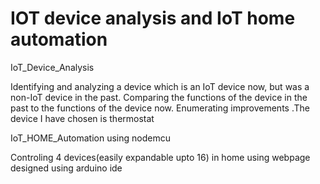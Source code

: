 # IOT device analysis and IoT home automation
IoT_Device_Analysis

Identifying  and analyzing a device which is an IoT device now, but was a non-IoT device in the past. 
Comparing the functions of the device in the past to the functions of the device now. Enumerating  improvements 
.The device I have chosen is thermostat

IoT_HOME_Automation using nodemcu

Controling 4 devices(easily expandable upto 16) in home using webpage designed using arduino ide
